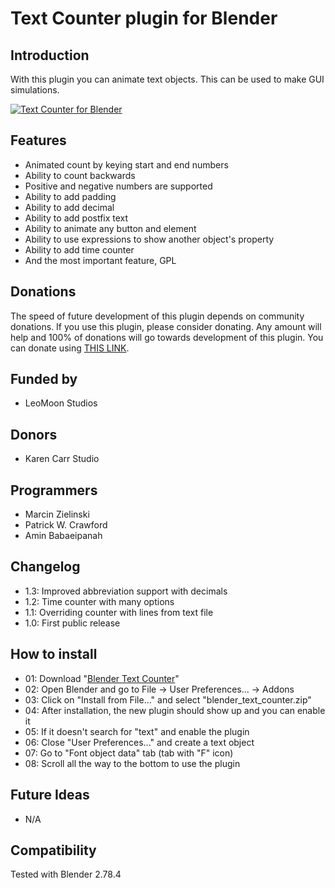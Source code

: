# Text Counter plugin for Blender
## Introduction
With this plugin you can animate text objects. This can be used to make GUI simulations.

[![Text Counter for Blender](http://img.youtube.com/vi/96U0mi-j2gc/0.jpg)](http://www.youtube.com/watch?v=96U0mi-j2gc)

## Features
  - Animated count by keying start and end numbers
  - Ability to count backwards
  - Positive and negative numbers are supported
  - Ability to add padding
  - Ability to add decimal
  - Ability to add postfix text
  - Ability to animate any button and element
  - Ability to use expressions to show another object's property
  - Ability to add time counter
  - And the most important feature, GPL

## Donations
The speed of future development of this plugin depends on community donations. If you use this plugin, please consider donating. Any amount will help and 100% of donations will go towards development of this plugin. You can donate using [THIS LINK](https://www.paypal.me/aminpersia).

## Funded by
  - LeoMoon Studios

## Donors
  - Karen Carr Studio

## Programmers
  - Marcin Zielinski
  - Patrick W. Crawford
  - Amin Babaeipanah

## Changelog
  - 1.3: Improved abbreviation support with decimals
  - 1.2: Time counter with many options
  - 1.1: Overriding counter with lines from text file
  - 1.0: First public release

## How to install
  - 01: Download "[Blender Text Counter](https://leomoon.com/downloads/plugins/blender-text-counter/)"
  - 02: Open Blender and go to File -> User Preferences... -> Addons
  - 03: Click on "Install from File..." and select "blender_text_counter.zip"
  - 04: After installation, the new plugin should show up and you can enable it
  - 05: If it doesn't search for "text" and enable the plugin
  - 06: Close "User Preferences..." and create a text object
  - 07: Go to "Font object data" tab (tab with "F" icon)
  - 08: Scroll all the way to the bottom to use the plugin

## Future Ideas
  - N/A

## Compatibility
Tested with Blender 2.78.4
